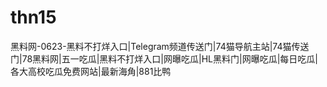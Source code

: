 # thn15
黑料网-0623-黑料不打烊入口|Telegram频道传送门|74猫导航主站|74猫传送门|78黑料网|五一吃瓜|黑料不打烊入口|网曝吃瓜|HL黑料门|网曝吃瓜|每日吃瓜|各大高校吃瓜免费网站|最新海角|881比鸭
